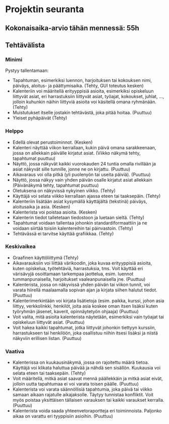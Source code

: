 # Projektin seuranta

## Kokonaisaika-arvio tähän mennessä: 55h

## Tehtävälista

### Minimi
Pystyy tallentamaan:
- Tapahtuman, esimerkiksi luennon, harjoituksen tai kokouksen nimi, päiväys, aloitus- ja päättymisaika. (Tehty, GUI toteutus kesken)
- Kalenteriin voi määritellä erityyppisiä asioita, esimerkiksi opiskeluun liittyvät asiat, eri harrastuksiin liittyvät asiat, työajat, kokoukset, juhlat, …, jolloin kuhunkin näihin liittyviä asioita voi käsitellä omana ryhmänään. (Tehty)
- Muistutukset itselle jostakin tehtävästä, joka pitää hoitaa. (Puuttuu)
- Yleiset pyhäpäivät (Tehty)

### Helppo
- Edellä olevat perustoiminnot. (Kesken)
- Kalenteri näyttää viikon kerrallaan, kukin päivä omana sarakkeenaan, jossa on allekkain päivälle kirjatut asiat. (Viikko näkymä tehty, tapahtumat puuttuu)
- Näyttö, jossa näkyvät kaikki vuorokauden 24 tuntia omalla rivillään ja asiat näkyvät sille tunnille, jonne ne on kirjattu. (Puuttuu)
- Aikavaraus voi olla pitkä (yli puolenyön tai useita päiviä). (Puuttuu)
- Näyttö, jossa näkyy vain yhden päivän osalle kirjatut asiat allekkain (Päivänäkymä tehty, tapahtumat puuttuu)
- Oletuksena on näkyvissä nykyinen viikko. (Tehty)
- Käyttäjä voi selata viikko kerrallaan ajassa eteen tai taaksepäin. (Tehty)
- Kalenteriin lisätään asiat kysymällä käyttäjältä (tekstinä) päiväys, aloitusaika ja asia. (Kesken)
- Kalenterista voi poistaa asioita. (Kesken)
- Kalenterin tiedot talletetaan tiedostoon ja luetaan sieltä. (Tehty)
- Tapahtumat voidaan tallentaa johonkin standardiformaattiin ja ne voidaan siirtää toisiin kalentereihin tai päinvastoin. (Tehty)
- Tehtävässä ei tarvitse käyttää grafiikkaa. (Tehty)

### Keskivaikea
- Graafinen käyttöliittymä (Tehty)
- Aikavarauksiin voi liittää värikoodin, joka kuvaa erityyppisiä asioita, kuten opiskelua, työtehtäviä, harrastuksia, tms. Voit käyttää eri värisävyjä osoittamaan tarkempaa jaottelua, esim. luennot tummanpunaisella, harjoitukset vaaleanpunaisella jne. (Puuttuu)
- Kalenterista, jossa on näkyvissä yhden päivän tai viikon tunnit, voi varata hiirellä maalaamalla sopivan ajan ja kirjata siihen halutut tiedot. (Puuttuu)
- Kalenterimerkintään voi kirjata lisätietoja (esim. paikka, kurssi, johon asia liittyy, verkkolinkki, henkilöt, joita asia koskee oman itsen lisäksi kuten työryhmän jäsenet, kaverit, opinnäytetyön ohjaaja) (Puuttuu)
- Voit valita, mitä asioita kalenterista näytetään, esimerkiksi vain työajat tai opiskeluun liittyvät asiat. (Puuttuu)
- Voit hakea kaikki tapahtumat, jotka liittyvät johonkin tiettyyn kurssiin, harrastukseen tai henkilöön, joka osallistuu niihin itsesi lisäksi ja niistä näkyviin erillisen listan. (Puuttuu)


### Vaativa
- Kalenterissa on kuukausinäkymä, jossa on rajoitettu määrä tietoa. Käyttäjä voi klikata haluttua päivää ja nähdä sen sisällön. Kuukausia voi selata eteen tai taaksepäin. (Tehty)
- Voit määritellä, mitkä asiat saavat mennä päällekkäin ja mitkä asiat eivät, jolloin uutta tapahtumaa ei voi varata toisen päälle. (Puuttuu)
- Kalenterista voi varata säännöllisiä tapahtumia, joka päivä tai viikko samaan aikaan rajatulle aikajaksolle. Täytyy tunnistaa konfliktit. Voit myös poistaa yksittäisen tällaisen varauksen tai kaikki varaukset kerralla. (Puuttuu)
- Kalenterista voida saada yhteenvetoraportteja eri toiminnoista. Paljonko aikaa on varattu eri tyyppisiin asioihin. (Puuttuu)